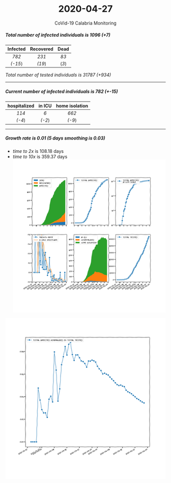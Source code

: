 <div align='center'>

# 2020-04-27
CoVid-19 Calabria Monitoring
</div>

##### Total number of infected individuals is 1096 (+7)
Infected | Recovered | Dead
:---: | :---: | :---:
*782* | *231* | *83*
*(-15*) | *(19*) | (*3*)

*Total number of tested individuals is 31787 (+934)*
***
##### Current number of infected individuals is 782 (+-15)
hospitalized | in ICU | home isolation
:---: | :---: | :---:
*114* |*6* |*662*
*(-4*) |*(-2*) |*(-9*)
***
##### Growth rate is 0.01 (5 days smoothing is 0.03)
- *time to 2x* is 108.18 days
- *time to 10x* is 359.37 days
![stats][stats]

![infected_normalized][infected_normalized]

[stats]: stats_Calabria.png
[infected_normalized]: infected_normalized_Calabria.png

